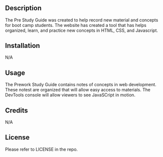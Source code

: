 # <Prework Study Guide Webpage>

## Description

The Pre Study Guide was created to help  record new material and concepts for boot camp students.  The website has created a tool that has helps organized, learn, and practice new concepts in HTML, CSS, and Javascript. 



## Installation

N/A

## Usage

The Prework Study Guide contains notes of concepts in web development.  These notest are organized that will allow easy access to materials.  The DevTools console will allow viewers to see JavaSCript in motion.

## Credits
N/A

## License

Please refer to LICENSE in the repo.

